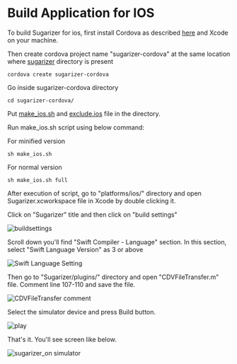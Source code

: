 # Build Application for IOS

To build Sugarizer for ios, first install Cordova as described [here](https://cordova.apache.org/#getstarted) and Xcode on your machine.

Then create cordova project name "sugarizer-cordova" at the same location where [sugarizer](https://github.com//llaske/sugarizer) directory is present

    cordova create sugarizer-cordova

Go inside sugarizer-cordova directory

    cd sugarizer-cordova/

Put [make_ios.sh](./make_ios.sh) and [exclude.ios](./exclude.ios) file in the directory.

Run make_ios.sh script using below command:

For minified version
      
    sh make_ios.sh
For normal version

    sh make_ios.sh full
    
After execution of script, go to "platforms/ios/" directory and open Sugarizer.xcworkspace file in Xcode by double clicking it.

Click on "Sugarizer" title and then click on "build settings"

![buildsettings](https://user-images.githubusercontent.com/42293606/121804462-26855400-cc64-11eb-9727-baabe627e19e.JPG)

Scroll down you'll find "Swift Compiler - Language" section. In this section, select "Swift Language Version" as 3 or above

![Swift Language Setting](https://user-images.githubusercontent.com/42293606/121804549-8976eb00-cc64-11eb-9f33-fe107a7a3ecd.JPG)

Then go to "Sugarizer/plugins/" directory and open "CDVFileTransfer.m" file. Comment line 107-110 and save the file.

![CDVFileTransfer comment](https://user-images.githubusercontent.com/42293606/121804587-bc20e380-cc64-11eb-9843-ffc6e2a9624e.JPG)
    
Select the simulator device and press Build button.

![play](https://user-images.githubusercontent.com/42293606/121804642-0904ba00-cc65-11eb-8df8-d79798e0fba8.JPG)

That's it. You'll see screen like below.

![sugarizer_on simulator](https://user-images.githubusercontent.com/42293606/121804668-33567780-cc65-11eb-8fee-e44a4fc87338.JPG)

